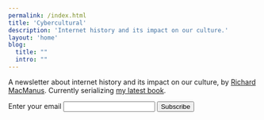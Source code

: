 ```yaml
---
permalink: /index.html
title: 'Cybercultural'
description: 'Internet history and its impact on our culture.'
layout: 'home'
blog:
  title: ""
  intro: ""
---
```


A newsletter about internet history and its impact on our culture, by [Richard MacManus](/about/). Currently serializing [my latest book](/memoir/).

<form
  action="https://buttondown.email/api/emails/embed-subscribe/ricmac"
  method="post"
  target="popupwindow"
  onsubmit="window.open('https://buttondown.email/ricmac', 'popupwindow')"
  class="embeddable-buttondown-form">
  <label for="bd-email">Enter your email</label>
  <input type="email" name="email" id="bd-email" />
  
  <input type="submit" value="Subscribe" />
</form>